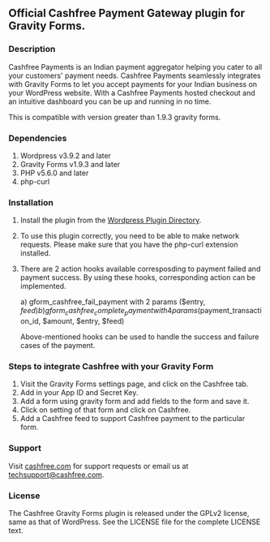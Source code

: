 ## Official Cashfree Payment Gateway plugin for Gravity Forms.

### Description

Cashfree Payments is an Indian payment aggregator helping you cater to all your customers' payment needs. Cashfree Payments seamlessly integrates with Gravity Forms to let you accept payments for your Indian business on your WordPress website. With a Cashfree Payments hosted checkout and an intuitive dashboard you can be up and running in no time.

This is compatible with version greater than 1.9.3 gravity forms.

### Dependencies

1. Wordpress v3.9.2 and later
2. Gravity Forms v1.9.3 and later
3. PHP v5.6.0 and later
4. php-curl

### Installation

1. Install the plugin from the [Wordpress Plugin Directory](https://wordpress.org/plugins/cashfree-gravity-forms).
2. To use this plugin correctly, you need to be able to make network requests. Please make sure that you have the php-curl extension installed.
3. There are 2 action hooks available corresposding to payment failed and payment success. By using these hooks, corresponding action can be implemented.

	a) gform_cashfree_fail_payment with 2 params ($entry, $feed)
	b) gform_cashfree_complete_payment with 4 params ($payment_transaction_id, $amount, $entry, $feed)

   Above-mentioned hooks can be used to handle the success and failure cases of the payment.

### Steps to integrate Cashfree with your Gravity Form

1. Visit the Gravity Forms settings page, and click on the Cashfree tab.
2. Add in your App ID and Secret Key.
3. Add a form using gravity form and add fields to the form and save it.
4. Click on setting of that form and click on Cashfree.
5. Add a Cashfree feed to support Cashfree payment to the particular form.

### Support

Visit [cashfree.com](https://cashfree.com) for support requests or email us at <techsupport@cashfree.com>.

### License

The Cashfree Gravity Forms plugin is released under the GPLv2 license, same as that
of WordPress. See the LICENSE file for the complete LICENSE text.

